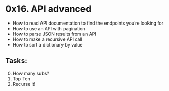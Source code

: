 # 0x16. API advanced

- How to read API documentation to find the endpoints you’re looking for
- How to use an API with pagination
- How to parse JSON results from an API
- How to make a recursive API call
- How to sort a dictionary by value

## Tasks:

0. How many subs?
1. Top Ten
2. Recurse it!

